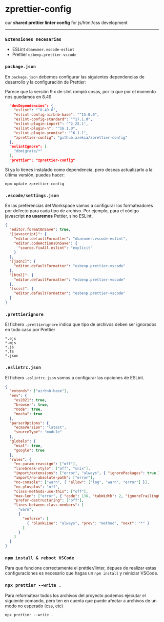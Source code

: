 # zprettier-config
our **shared prettier linter config** for js/html/css development

---
### `Extensiones necesarias`
- ESLint `dbaeumer.vscode-eslint`
- Prettier `esbenp.prettier-vscode` 



### `package.json`
En `package.json` debemos configurar las siguientes dependencias de desarrollo y la configuración de Prettier:

Parece que la versión 9.x de slint rompió cosas, por lo que por el momento nos quedamos en 8.49

```json
  "devDependencies": {
    "eslint": "^8.49.0",
    "eslint-config-airbnb-base": "^15.0.0",
    "eslint-config-standard": "^17.1.0",
    "eslint-plugin-import": "^2.28.1",
    "eslint-plugin-n": "^16.1.0",
    "eslint-plugin-promise": "^6.1.1",
    "zprettier-config": "github:azekia/zprettier-config"
  },
  "eslintIgnore": [
    "dbmigrate/*"
  ],
  "prettier": "zprettier-config"
```

Si ya lo tienes instalado como dependencia, pero deseas actualizarlo a la última versión, puedes hacer:
```
npm update zprettier-config  
```

### `.vscode/settings.json`
En las preferencias del Workspace vamos a configurar los formateadores por defecto para cada tipo de archivo.
Por ejemplo, para el código javascript **no usaremos** Pettier, sino ESLint.

```json
{
  "editor.formatOnSave": true,
  "[javascript]": {
    "editor.defaultFormatter": "dbaeumer.vscode-eslint",
    "editor.codeActionsOnSave": {
      "source.fixAll.eslint": "explicit"
    }
  },
  "[jsonc]": {
    "editor.defaultFormatter": "esbenp.prettier-vscode"
  },
  "[html]": {
    "editor.defaultFormatter": "esbenp.prettier-vscode"
  },
  "[scss]": {
    "editor.defaultFormatter": "esbenp.prettier-vscode"
  }
}
```

### `.prettierignore`
El fichero `.prettierignore` indica que tipo de archivos deben ser ignorados en todo caso por Prettier
```
*.ejs
*.mjs
*.js
*.ts
*.json
```


### `.eslintrc.json`
El fichero `.eslintrc.json` vamos a configurar las opciones de ESLint.


```json
{
  "extends": ["airbnb-base"],
  "env": {
    "es2021": true,
    "browser": true,
    "node": true,
    "mocha": true
  },
  "parserOptions": {
    "ecmaVersion": "latest",
    "sourceType": "module"
  },
  "globals": {
    "msal": true,
    "google": true
  },
  "rules": {
    "no-param-reassign": ["off"],
    "linebreak-style": ["off", "unix"],
    "import/extensions": ["error", "always", { "ignorePackages": true }],
    "import/no-absolute-path": ["error"],
    "no-console": ["warn", { "allow": ["log", "warn", "error"] }],
    "no-plusplus": "off",
    "class-methods-use-this": ["off"],
    "max-len": ["error", { "code": 136, "tabWidth": 2, "ignoreTrailingComments": true }],
    "prefer-destructuring": ["off"],
    "lines-between-class-members": [
      "warn",
      {
        "enforce": [
          { "blankLine": "always", "prev": "method", "next": "*" }
        ]
      }
    ]
  }
}
```

### `npm install & reboot VSCode`
Para que funcione correctamente el prettier/linter, depues de realizar estas configuraciones es necesario que hagas un `npm install` y reiniciar VSCode.


### `npx prettier --write .`
Para reformatear todos los archivos del proyecto podemos ejecutar el siguiente comando, pero ten en cuenta que puede afectar a archivos de un modo no esperado (css, etc)

```
npx prettier --write .
```




